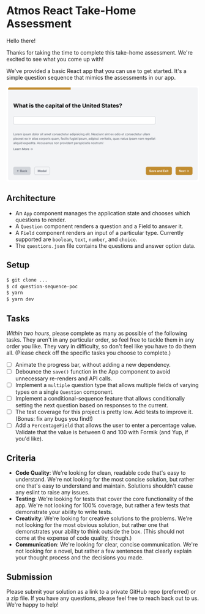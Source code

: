 # Atmos React Take-Home Assessment

Hello there!

Thanks for taking the time to complete this take-home assessment. We're excited to see what you come up with! 

We've provided a basic React app that you can use to get started. It's a simple question sequence that mimics the assessments in our app.

![Example Image](/image.png)

## Architecture
- An `App` component manages the application state and chooses which questions to render.
- A `Question` component renders a question and a Field to answer it.
- A `Field` component renders an input of a particular type. Currently supported are `boolean`, `text`, `number`, and `choice`.
- The `questions.json` file contains the questions and answer option data.

## Setup
```bash
$ git clone ...
$ cd question-sequence-poc
$ yarn
$ yarn dev
```

## Tasks
*Within two hours*, please complete as many as possible of the following tasks. They aren't in any particular order, so feel free to tackle them in any order you like. They vary in difficulty, so don't feel like you have to do them all. (Please check off the specific tasks you choose to complete.)

- [ ] Animate the progress bar, without adding a new dependency.
- [ ] Debounce the `save()` function in the App component to avoid unnecessary re-renders and API calls.
- [ ] Implement a `multiple` question type that allows multiple fields of varying types on a single `Question` component.
- [ ] Implement a conditional-sequence feature that allows conditionally setting the next question based on responses to the current.
- [ ] The test coverage for this project is pretty low. Add tests to improve it. (Bonus: fix any bugs you find!)
- [ ] Add a `PercentageField` that allows the user to enter a percentage value. Validate that the value is between 0 and 100 with Formik (and Yup, if you'd like).

## Criteria
- **Code Quality**: We're looking for clean, readable code that's easy to understand. We're not looking for the most concise solution, but rather one that's easy to understand and maintain. Solutions shouldn't cause any eslint to raise any issues.
- **Testing**: We're looking for tests that cover the core functionality of the app. We're not looking for 100% coverage, but rather a few tests that demonstrate your ability to write tests.
- **Creativity**: We're looking for creative solutions to the problems. We're not looking for the most obvious solution, but rather one that demonstrates your ability to think outside the box. (This should not come at the expense of code quality, though.)
- **Communication**: We're looking for clear, concise communication. We're not looking for a novel, but rather a few sentences that clearly explain your thought process and the decisions you made.

## Submission
Please submit your solution as a link to a private GitHub repo (preferred) or a zip file. If you have any questions, please feel free to reach back out to us. We're happy to help!
